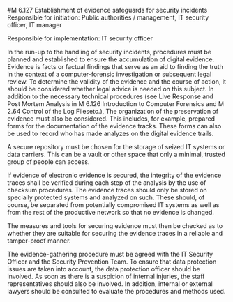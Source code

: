 #M 6.127 Establishment of evidence safeguards for security incidents
Responsible for initiation: Public authorities / management, IT security officer, IT manager

Responsible for implementation: IT security officer

In the run-up to the handling of security incidents, procedures must be planned and established to ensure the accumulation of digital evidence. Evidence is facts or factual findings that serve as an aid to finding the truth in the context of a computer-forensic investigation or subsequent legal review. To determine the validity of the evidence and the course of action, it should be considered whether legal advice is needed on this subject. In addition to the necessary technical procedures (see Live Response and Post Mortem Analysis in M 6.126 Introduction to Computer Forensics and M 2.64 Control of the Log Filesetc.), The organization of the preservation of evidence must also be considered. This includes, for example, prepared forms for the documentation of the evidence tracks. These forms can also be used to record who has made analyzes on the digital evidence trails.

A secure repository must be chosen for the storage of seized IT systems or data carriers. This can be a vault or other space that only a minimal, trusted group of people can access.

If evidence of electronic evidence is secured, the integrity of the evidence traces shall be verified during each step of the analysis by the use of checksum procedures. The evidence traces should only be stored on specially protected systems and analyzed on such. These should, of course, be separated from potentially compromised IT systems as well as from the rest of the productive network so that no evidence is changed.

The measures and tools for securing evidence must then be checked as to whether they are suitable for securing the evidence traces in a reliable and tamper-proof manner.

The evidence-gathering procedure must be agreed with the IT Security Officer and the Security Prevention Team. To ensure that data protection issues are taken into account, the data protection officer should be involved. As soon as there is a suspicion of internal injuries, the staff representatives should also be involved. In addition, internal or external lawyers should be consulted to evaluate the procedures and methods used.



